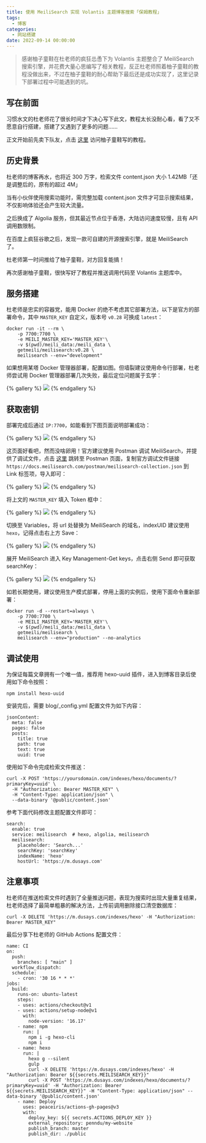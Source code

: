 ```yaml
---
title: 使用 MeiliSearch 实现 Volantis 主题博客搜索「保姆教程」
tags:
  - 博客
categories:
  - 网站搭建
date: 2022-09-14 00:00:00
---
```


> 感谢柚子童鞋在杜老师的疯狂怂恿下为 Volantis 主题整合了 MeiliSearch 搜索引擎，并花费大量心思编写了相关教程，反正杜老师照着柚子童鞋的教程没做出来，不过在柚子童鞋的耐心帮助下最后还是成功实现了，这里记录下部署过程中可能遇到的坑。

<!-- more -->

## 写在前面

习惯水文的杜老师花了很长时间才下决心写下此文，教程太长没耐心看，看了又不愿意自行搭建，搭建了又遇到了更多的问题……

正文开始前先卖下队友，点击 [这里](https://inkss.cn/post/19f14ef1/) 访问柚子童鞋写的教程。

## 历史背景

杜老师的博客再水，也将近 300 万字，检索文件 content.json 大小 1.42MB「还是调整后的，原有的超过 4M」

当有小伙伴使用搜索功能时，需完整加载 content.json 文件才可显示搜索结果，不仅影响体验还会产生较大流量。

之后换成了 Algolia 服务，但其最近节点位于香港，大陆访问速度较慢，且有 API 调用数限制。

在百度上疯狂谷歌之后，发现一款可自建的开源搜索引擎，就是 MeiliSearch 了。

杜老师第一时间推给了柚子童鞋，对方回复能搞！

再次感谢柚子童鞋，很快写好了教程并推送调用代码至 Volantis 主题库中。

## 服务搭建

杜老师是忠实的容器党，能用 Docker 的绝不考虑其它部署方法，以下是官方的部署命令，其中 `MASTER_KEY` 自定义，版本号 `v0.28` 可换成 `latest`：

```
docker run -it --rm \
    -p 7700:7700 \
    -e MEILI_MASTER_KEY='MASTER_KEY'\
    -v $(pwd)/meili_data:/meili_data \
    getmeili/meilisearch:v0.28 \
    meilisearch --env="development"
```

如果想用某塔 Docker 管理器部署，配置如图。但墙裂建议使用命令行部署，杜老师尝试用 Docker 管理器部署几次失败，最后定位问题属于玄学：

{% gallery %}
![](https://cdn.dusays.com/2022/09/504-1.jpg/1)
{% endgallery %}

## 获取密钥

部署完成后通过 `IP:7700`，如能看到下图页面说明部署成功：

{% gallery %}
![](https://cdn.dusays.com/2022/09/504-2.jpg/1)
{% endgallery %}

这页面好看吧，然而没啥卵用！官方建议使用 Postman 调试 MeiliSearch，并提供了调试文件，点击 [这里](https://go.postman.co/home) 跳转至 Postman 页面，复制官方调试文件链接 `https://docs.meilisearch.com/postman/meilisearch-collection.json` 到 Link 标签项，导入即可：

{% gallery %}
![](https://cdn.dusays.com/2022/09/504-3.jpg/1)
{% endgallery %}

将上文的 `MASTER_KEY` 填入 Token 框中：

{% gallery %}
![](https://cdn.dusays.com/2022/09/504-4.jpg/1)
{% endgallery %}

切换至 Variables，将 url 处替换为 MeiliSearch 的域名，indexUID 建议使用 `hexo`，记得点击右上方 Save：

{% gallery %}
![](https://cdn.dusays.com/2022/09/504-5.jpg/1)
{% endgallery %}

展开 MeiliSearch 进入 Key Management-Get keys，点击右侧 Send 即可获取 searchKey：

{% gallery %}
![](https://cdn.dusays.com/2022/09/504-6.jpg/1)
{% endgallery %}

如若长期使用，建议使用生产模式部署，停用上面的实例后，使用下面命令重新部署：

```
docker run -d --restart=always \
    -p 7700:7700 \
    -e MEILI_MASTER_KEY='MASTER_KEY'\
    -v $(pwd)/meili_data:/meili_data \
    getmeili/meilisearch \
    meilisearch --env="production" --no-analytics
```

## 调试使用

为保证每篇文章拥有一个唯一值，推荐用 hexo-uuid 插件，进入到博客目录后使用如下命令按照：

```
npm install hexo-uuid
```

安装完后，需要 blog/_config.yml 配置文件为如下内容：

```
jsonContent: 
  meta: false 
  pages: false 
  posts: 
    title: true 
    path: true 
    text: true 
    uuid: true
```

使用如下命令完成检索文件推送：

```
curl -X POST 'https://yoursdomain.com/indexes/hexo/documents/?primaryKey=uuid' \
  -H "Authorization: Bearer MASTER_KEY" \
  -H "Content-Type: application/json" \
  --data-binary '@public/content.json'
```

参考下面代码修改主题配置文件即可：

```
search:
  enable: true
  service: meilisearch  # hexo, algolia, meilisearch
  meilisearch:
    placeholder: 'Search...'
    searchKey: 'searchKey'
    indexName: 'hexo'
    hostUrl: 'https://m.dusays.com'
```

## 注意事项

杜老师在推送检索文件时遇到了全量推送问题，表现为搜索时出现大量重复结果，杜老师选择了最简单粗暴的解决方法，上传前调用删除接口清空数据库：

```
curl -X DELETE 'https://m.dusays.com/indexes/hexo' -H "Authorization: Bearer MASTER_KEY"
```

最后分享下杜老师的 GitHub Actions 配置文件：

```
name: CI
on:
  push:
    branches: [ "main" ]
  workflow_dispatch:
  schedule:
    - cron: '30 16 * * *'
jobs:
  build:
    runs-on: ubuntu-latest
    steps:
    - uses: actions/checkout@v1
    - uses: actions/setup-node@v1
      with:
        node-version: '16.17'
    - name: npm
      run: |
        npm i -g hexo-cli
        npm i
    - name: hexo
      run: |
        hexo g --silent
        gulp
        curl -X DELETE 'https://m.dusays.com/indexes/hexo' -H "Authorization: Bearer ${{secrets.MEILISEARCH_KEY}}"
        curl -X POST 'https://m.dusays.com/indexes/hexo/documents/?primaryKey=uuid' -H "Authorization: Bearer ${{secrets.MEILISEARCH_KEY}}" -H "Content-Type: application/json" --data-binary '@public/content.json'
    - name: Deploy
      uses: peaceiris/actions-gh-pages@v3
      with:
        deploy_key: ${{ secrets.ACTIONS_DEPLOY_KEY }}
        external_repository: penndu/my-website
        publish_branch: master
        publish_dir: ./public
```